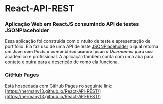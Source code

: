 # React-API-REST

### Aplicação Web em ReactJS consumindo API de testes JSONPlaceholder

  Essa aplicação foi construida com o intuito de teste e apresentação de portifólio. Ela faz uso de uma API de teste [JSONPlaceholder](https://jsonplaceholder.typicode.com) o qual retorna um Json com Posts e comentários usando Ipsun e _Usernames_ para uso acadêmico e profissional. A aplicação também conta com uma aba para contato e outra para a descrição de como ela funciona. 

### GitHub Pages
  Está hospedada com GitHub Pages no seguinte link: [https://hermany13.github.io/React-API-REST/](https://hermany13.github.io/React-API-REST/)
